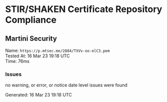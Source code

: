 # STIR/SHAKEN Certificate Repository Compliance

## Martini Security

Name: `https://p.mtsec.me/2884/TXVv-oo-elC3.pem`\
Tested At: 16 Mar 23 19:18 UTC\
Time: 76ms

### Issues

no warning, or error, or notice date level issues were found

Generated: 16 Mar 23 19:18 UTC